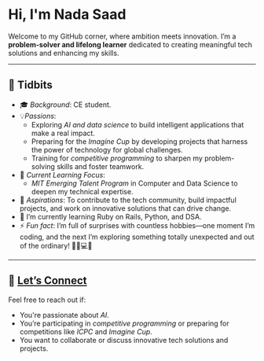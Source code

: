 # Hi, I'm Nada Saad

Welcome to my GitHub corner, where ambition meets innovation. I’m a **problem-solver and lifelong learner** dedicated to creating meaningful tech solutions 
and enhancing my skills.

---

## 🌟 Tidbits

- 🎓 *Background*: CE student.
- 💡*Passions*:
  - Exploring *AI and data science* to build intelligent applications that make 
    a real impact.
  - Preparing for the *Imagine Cup* by developing projects that harness the 
    power of technology for global challenges.
  - Training for *competitive programming* to sharpen my problem-solving 
    skills and foster teamwork.
- 🧠 *Current Learning Focus*:
  - *MIT Emerging Talent Program* in Computer and Data Science to deepen my 
    technical expertise.
- 💪 *Aspirations*: To contribute to the tech community, build impactful 
    projects, and work on innovative solutions that can drive change.
- 🌱 I’m currently learning Ruby on Rails, Python, and DSA.
- ⚡ *Fun fact*: I’m full of surprises with countless hobbies—one moment I’m 
    coding, and the next I’m exploring something totally unexpected and out 
    of the ordinary! 🎨🚀💻🌀

---

## 💬 [Let’s Connect](https://www.linkedin.com/in/nada-saad365/)

Feel free to reach out if:

- You're passionate about *AI*.
- You’re participating in *competitive programming* or preparing for 
  competitions like *ICPC* and *Imagine Cup*.
- You want to collaborate or discuss innovative tech solutions and projects.
